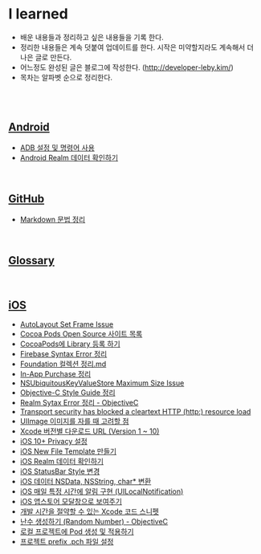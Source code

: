 # I learned

- 배운 내용들과 정리하고 싶은 내용들을 기록 한다.
- 정리한 내용들은 계속 덧붙여 업데이트를 한다. 시작은 미약할지라도 계속해서 더 나은 글로 만든다.
- 어느정도 완성된 글은 블로그에 작성한다. (http://developer-leby.kim/)
- 목차는 알파벳 순으로 정리한다.

<br />

<br />

## [Android](https://github.com/Developer-Leby/STUDY/tree/master/Android)

- [ADB 설정 및 명령어 사용](https://github.com/Developer-Leby/STUDY/blob/master/Android/ADB%20%EC%84%A4%EC%A0%95%20%EB%B0%8F%20%EB%AA%85%EB%A0%B9%EC%96%B4%20%EC%82%AC%EC%9A%A9.md)
- [Android Realm 데이터 확인하기](https://github.com/Developer-Leby/STUDY/blob/master/Android/Android%20Realm%20%EB%8D%B0%EC%9D%B4%ED%84%B0%20%ED%99%95%EC%9D%B8%ED%95%98%EA%B8%B0.md)

<br />

## [GitHub](https://github.com/Developer-Leby/STUDY/tree/master/GitHub)

* [Markdown 문법 정리](https://github.com/Developer-Leby/STUDY/blob/master/GitHub/Markdown%20%EB%AC%B8%EB%B2%95%20%EC%A0%95%EB%A6%AC.md)

<br />

## [Glossary](https://github.com/Developer-Leby/STUDY/tree/master/Glossary)

<br />

## [iOS](https://github.com/Developer-Leby/STUDY/tree/master/iOS)

* [AutoLayout Set Frame Issue](https://github.com/Developer-Leby/STUDY/blob/master/iOS/AutoLayout%20Set%20Frame%20Issue.md)
* [Cocoa Pods Open Source 사이트 목록](https://github.com/Developer-Leby/STUDY/blob/master/iOS/Cocoa%20Pods%20Open%20Source%20%EC%82%AC%EC%9D%B4%ED%8A%B8%20%EB%AA%A9%EB%A1%9D.md)
* [CocoaPods에 Library 등록 하기](https://github.com/Developer-Leby/STUDY/blob/master/iOS/CocoaPods%EC%97%90%20Library%20%EB%93%B1%EB%A1%9D%20%ED%95%98%EA%B8%B0.md)
* [Firebase Syntax Error 정리](https://github.com/Developer-Leby/STUDY/blob/master/iOS/Firebase%20Syntax%20Error%20%EC%A0%95%EB%A6%AC.md)
* [Foundation 컬렉션 정리.md](https://github.com/Developer-Leby/STUDY/blob/master/iOS/Foundation%20%EC%BB%AC%EB%A0%89%EC%85%98%20%EC%A0%95%EB%A6%AC.md)
* [In-App Purchase 정리](https://github.com/Developer-Leby/STUDY/blob/master/iOS/In-App%20Purchase%20%EC%A0%95%EB%A6%AC.md)
* [NSUbiquitousKeyValueStore Maximum Size Issue](https://github.com/Developer-Leby/STUDY/blob/master/iOS/NSUbiquitousKeyValueStore%20Maximum%20Size%20Issue.md)
* [Objective-C Style Guide 정리](https://github.com/Developer-Leby/STUDY/blob/master/iOS/Objective-C%20Style%20Guide%20%EC%A0%95%EB%A6%AC.md)
* [Realm Sytax Error 정리 - ObjectiveC](https://github.com/Developer-Leby/STUDY/blob/master/iOS/Realm%20Sytax%20Error%20%EC%A0%95%EB%A6%AC%20-%20ObjectiveC.md)
* [Transport security has blocked a cleartext HTTP (http:) resource load](https://github.com/Developer-Leby/STUDY/blob/master/iOS/Transport%20security%20has%20blocked%20a%20cleartext%20HTTP%20(http:)%20resource%20load%20since%20it%20is%20insecure.%20Temporary%20exceptions%20can%20be%20configured%20via%20your%20app's%20Info.plist%20file.md)
* [UIImage 이미지를 자를 때 고려할 점](https://github.com/Developer-Leby/STUDY/blob/master/iOS/UIImage%20%EC%9D%B4%EB%AF%B8%EC%A7%80%EB%A5%BC%20%EC%9E%90%EB%A5%BC%20%EB%95%8C%20%EA%B3%A0%EB%A0%A4%ED%95%A0%20%EC%A0%90.md)
* [Xcode 버전별 다운로드 URL (Version 1 ~ 10)](https://github.com/Developer-Leby/STUDY/blob/master/iOS/Xcode%20%EB%B2%84%EC%A0%84%EB%B3%84%20%EB%8B%A4%EC%9A%B4%EB%A1%9C%EB%93%9C%20URL.md)
* [iOS 10+ Privacy 설정](https://github.com/Developer-Leby/STUDY/blob/master/iOS/iOS%2010%2B%20Privacy%20%EC%84%A4%EC%A0%95.md)
* [iOS New File Template 만들기](https://github.com/Developer-Leby/STUDY/blob/master/iOS/iOS%20New%20File%20Template%20%EB%A7%8C%EB%93%A4%EA%B8%B0.md)
* [iOS Realm 데이터 확인하기](https://github.com/Developer-Leby/STUDY/blob/master/iOS/iOS%20Realm%20%EB%8D%B0%EC%9D%B4%ED%84%B0%20%ED%99%95%EC%9D%B8%ED%95%98%EA%B8%B0.md)
* [iOS StatusBar Style 변경](https://github.com/Developer-Leby/STUDY/blob/master/iOS/iOS%20StatusBar%20Style%20%EB%B3%80%EA%B2%BD.md)
* [iOS 데이터 NSData, NSString, char* 변환](https://github.com/Developer-Leby/STUDY/blob/master/iOS/iOS%20%EB%8D%B0%EC%9D%B4%ED%84%B0%20NSData%2C%20NSString%2C%20char*%20%EB%B3%80%ED%99%98.md)
* [iOS 매일 특정 시간에 알림 구현 (UILocalNotification)](https://github.com/Developer-Leby/STUDY/blob/master/iOS/iOS%20%EB%A7%A4%EC%9D%BC%20%ED%8A%B9%EC%A0%95%20%EC%8B%9C%EA%B0%84%EC%97%90%20%EC%95%8C%EB%A6%BC%20%EA%B5%AC%ED%98%84%20(UILocalNotification).md)
* [iOS 앱스토어 모달창으로 보여주기](https://github.com/Developer-Leby/STUDY/blob/master/iOS/iOS%20%EC%95%B1%EC%8A%A4%ED%86%A0%EC%96%B4%20%EB%AA%A8%EB%8B%AC%EC%B0%BD%EC%9C%BC%EB%A1%9C%20%EB%B3%B4%EC%97%AC%EC%A3%BC%EA%B8%B0.md)
* [개발 시간을 절약할 수 있는 Xcode 코드 스니펫](https://github.com/Developer-Leby/STUDY/blob/master/iOS/%EA%B0%9C%EB%B0%9C%20%EC%8B%9C%EA%B0%84%EC%9D%84%20%EC%A0%88%EC%95%BD%ED%95%A0%20%EC%88%98%20%EC%9E%88%EB%8A%94%20Xcode%20%EC%BD%94%EB%93%9C%20%EC%8A%A4%EB%8B%88%ED%8E%AB.md)
* [난수 생성하기 (Random Number) - ObjectiveC](https://github.com/Developer-Leby/STUDY/blob/master/iOS/%EB%82%9C%EC%88%98%20%EC%83%9D%EC%84%B1%ED%95%98%EA%B8%B0%20(Random%20Number)%20-%20ObjectiveC.md)
* [로컬 프로젝트에 Pod 생성 및 적용하기](https://github.com/Developer-Leby/STUDY/blob/master/iOS/%EB%A1%9C%EC%BB%AC%20%ED%94%84%EB%A1%9C%EC%A0%9D%ED%8A%B8%EC%97%90%20Pod%20%EC%83%9D%EC%84%B1%20%EB%B0%8F%20%EC%A0%81%EC%9A%A9%ED%95%98%EA%B8%B0.md)
* [프로젝트 prefix .pch 파일 설정](https://github.com/Developer-Leby/STUDY/blob/master/iOS/%ED%94%84%EB%A1%9C%EC%A0%9D%ED%8A%B8%20prefix%20.pch%20%ED%8C%8C%EC%9D%BC%20%EC%84%A4%EC%A0%95.md)





